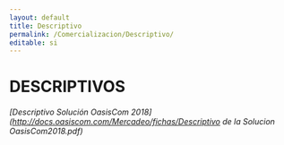 ```yaml
---
layout: default
title: Descriptivo
permalink: /Comercializacion/Descriptivo/
editable: si
---
```


# DESCRIPTIVOS

###### [Descriptivo Solución OasisCom 2018](http://docs.oasiscom.com/Mercadeo/fichas/Descriptivo de la Solucion OasisCom2018.pdf) 

